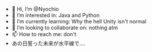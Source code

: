 - 👋 Hi, I’m @Nyochio
- 👀 I’m interested in: Java and Python
- 🌱 I’m currently learning: Why the hell Unity isn't normal
- 💞️ I’m looking to collaborate on: nothing atm
- 📫 How to reach me: don't
- あの日誓った未来が水平線で....
<!---
Wantingploop/Wantingploop is a ✨ special ✨ repository because its `README.md` (this file) appears on your GitHub profile.
You can click the Preview link to take a look at your changes.
--->
